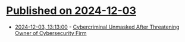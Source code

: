 # [Published on 2024-12-03](index.md)

* [2024-12-03, 13:13:00](https://soylentnews.org/article.pl?sid=24/12/02/1310245&from=rss) - [Cybercriminal Unmasked After Threatening Owner of Cybersecurity Firm](https://soylentnews.org/article.pl?sid=24/12/02/1310245&from=rss)
